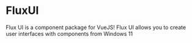 # FluxUI
Flux UI is a component package for VueJS! Flux UI allows you to create user interfaces with components from Windows 11
